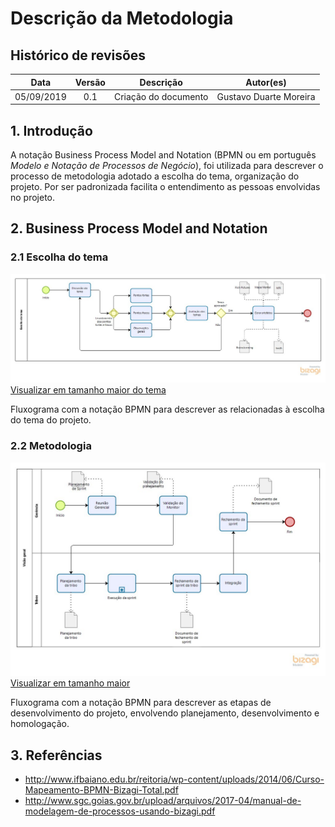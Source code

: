 # Descrição da Metodologia

## Histórico de revisões

|   Data   |  Versão  |        Descrição       |          Autor(es)          |
|:--------:|:--------:|:----------------------:|:---------------------------:|
|05/09/2019|   0.1    | Criação do documento       |   Gustavo Duarte Moreira  |


## 1. Introdução

A notação Business Process Model and Notation (BPMN ou em português *Modelo e Notação de Processos de Negócio*), foi utilizada para descrever o processo de metodologia adotado a escolha do tema, organização do projeto. Por ser padronizada facilita o entendimento as pessoas envolvidas no projeto.

## 2. Business Process Model and Notation

### 2.1 Escolha do tema

![Escolha do tema](./../../img/bpmn/bpmn_escolhadotema.jpg)
[Visualizar em tamanho maior do tema](./../../img/bpmn/bpmn_escolhadotema.jpg)

Fluxograma com a notação BPMN para descrever as relacionadas à escolha do tema do projeto.

### 2.2 Metodologia

![Metodologia](./../../img/bpmn/bpmn_metodologia.jpg)
[Visualizar em tamanho maior](./../../img/bpmn/bpmn_metodologia.jpg)

Fluxograma com a notação BPMN para descrever as etapas de desenvolvimento do projeto, envolvendo planejamento, desenvolvimento e homologação.

## 3. Referências
* <http://www.ifbaiano.edu.br/reitoria/wp-content/uploads/2014/06/Curso-Mapeamento-BPMN-Bizagi-Total.pdf> <br>
* <http://www.sgc.goias.gov.br/upload/arquivos/2017-04/manual-de-modelagem-de-processos-usando-bizagi.pdf>
